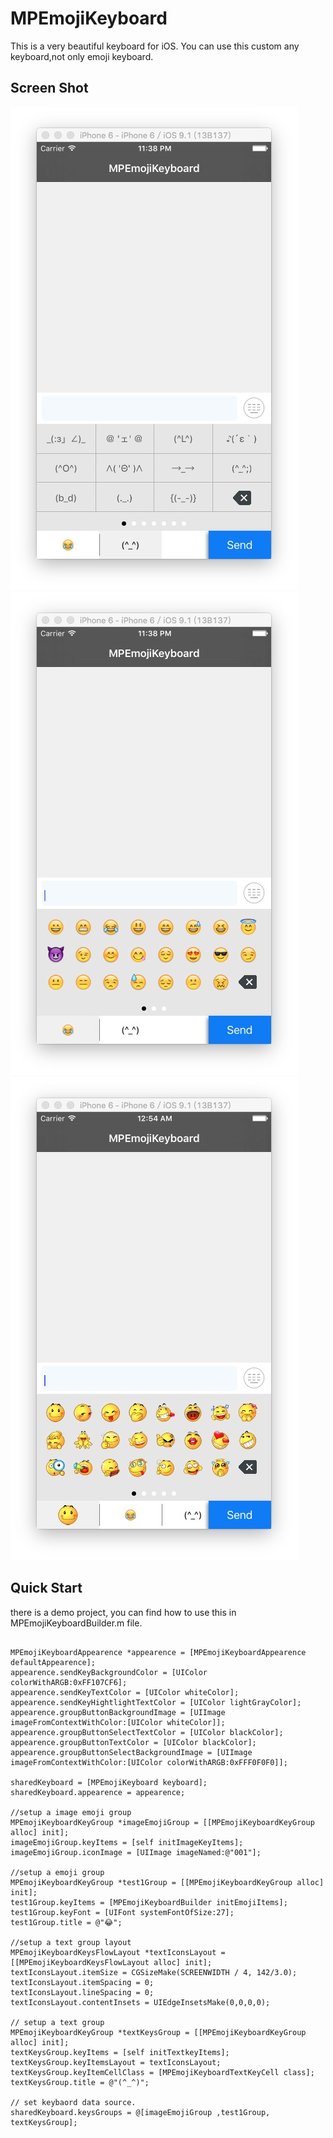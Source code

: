 # MPEmojiKeyboard
This is a very beautiful keyboard for iOS. You can use this custom any keyboard,not only emoji keyboard.
## Screen Shot
![ScreenShot/1.pic.jpg](ScreenShot/1.pic.jpg)
![ScreenShot/2.pic.jpg](ScreenShot/2.pic.jpg)
![ScreenShot/3.pic.jpg](ScreenShot/3.pic.jpg)

## Quick Start
there is a demo project, you can find how to use this in MPEmojiKeyboardBuilder.m file.

```objectc

MPEmojiKeyboardAppearence *appearence = [MPEmojiKeyboardAppearence defaultAppearence];
appearence.sendKeyBackgroundColor = [UIColor colorWithARGB:0xFF107CF6];
appearence.sendKeyTextColor = [UIColor whiteColor];
appearence.sendKeyHightlightTextColor = [UIColor lightGrayColor];
appearence.groupButtonBackgroundImage = [UIImage imageFromContextWithColor:[UIColor whiteColor]];
appearence.groupButtonSelectTextColor = [UIColor blackColor];
appearence.groupButtonTextColor = [UIColor blackColor];
appearence.groupButtonSelectBackgroundImage = [UIImage imageFromContextWithColor:[UIColor colorWithARGB:0xFFF0F0F0]];

sharedKeyboard = [MPEmojiKeyboard keyboard];
sharedKeyboard.appearence = appearence;

//setup a image emoji group
MPEmojiKeyboardKeyGroup *imageEmojiGroup = [[MPEmojiKeyboardKeyGroup alloc] init];
imageEmojiGroup.keyItems = [self initImageKeyItems];
imageEmojiGroup.iconImage = [UIImage imageNamed:@"001"];

//setup a emoji group
MPEmojiKeyboardKeyGroup *test1Group = [[MPEmojiKeyboardKeyGroup alloc] init];
test1Group.keyItems = [MPEmojiKeyboardBuilder initEmojiItems];
test1Group.keyFont = [UIFont systemFontOfSize:27];
test1Group.title = @"😂";

//setup a text group layout
MPEmojiKeyboardKeysFlowLayout *textIconsLayout = [[MPEmojiKeyboardKeysFlowLayout alloc] init];
textIconsLayout.itemSize = CGSizeMake(SCREENWIDTH / 4, 142/3.0);
textIconsLayout.itemSpacing = 0;
textIconsLayout.lineSpacing = 0;
textIconsLayout.contentInsets = UIEdgeInsetsMake(0,0,0,0);

// setup a text group
MPEmojiKeyboardKeyGroup *textKeysGroup = [[MPEmojiKeyboardKeyGroup alloc] init];
textKeysGroup.keyItems = [self initTextkeyItems];
textKeysGroup.keyItemsLayout = textIconsLayout;
textKeysGroup.keyItemCellClass = [MPEmojiKeyboardTextKeyCell class];
textKeysGroup.title = @"(^_^)";

// set keybaord data source.
sharedKeyboard.keysGroups = @[imageEmojiGroup ,test1Group, textKeysGroup];
```
